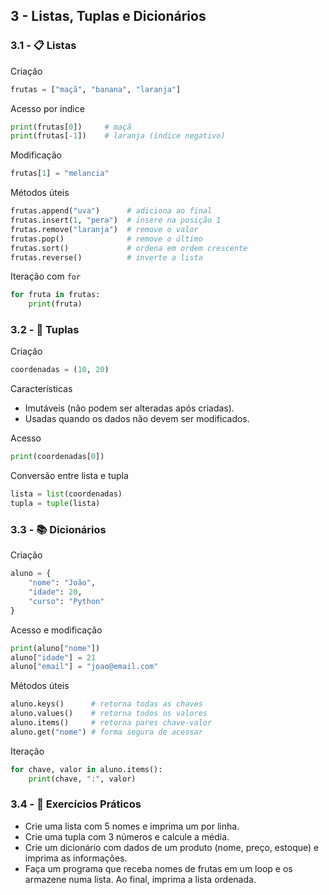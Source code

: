 ## 3 - Listas, Tuplas e Dicionários

### 3.1 - 📋 Listas

Criação
```python
frutas = ["maçã", "banana", "laranja"]
```

Acesso por índice
```python
print(frutas[0])     # maçã
print(frutas[-1])    # laranja (índice negativo)
```

Modificação
```python
frutas[1] = "melancia"
```

Métodos úteis
```python
frutas.append("uva")      # adiciona ao final
frutas.insert(1, "pera")  # insere na posição 1
frutas.remove("laranja")  # remove o valor
frutas.pop()              # remove o último
frutas.sort()             # ordena em ordem crescente
frutas.reverse()          # inverte a lista
```

Iteração com `for`
```python
for fruta in frutas:
    print(fruta)
```

### 3.2 - 📌 Tuplas

Criação
```python
coordenadas = (10, 20)
```

Características
- Imutáveis (não podem ser alteradas após criadas).
- Usadas quando os dados não devem ser modificados.

Acesso
```python
print(coordenadas[0])
```

Conversão entre lista e tupla
```python
lista = list(coordenadas)
tupla = tuple(lista)
```

### 3.3 - 📚 Dicionários

Criação
```python
aluno = {
    "nome": "João",
    "idade": 20,
    "curso": "Python"
}
```

Acesso e modificação
```python
print(aluno["nome"])
aluno["idade"] = 21
aluno["email"] = "joao@email.com"
```

Métodos úteis
```python
aluno.keys()      # retorna todas as chaves
aluno.values()    # retorna todos os valores
aluno.items()     # retorna pares chave-valor
aluno.get("nome") # forma segura de acessar
```

Iteração
```python
for chave, valor in aluno.items():
    print(chave, ":", valor)
```

### 3.4 - 🧠 Exercícios Práticos

- Crie uma lista com 5 nomes e imprima um por linha.
- Crie uma tupla com 3 números e calcule a média.
- Crie um dicionário com dados de um produto (nome, preço, estoque) e imprima as informações.
- Faça um programa que receba nomes de frutas em um loop e os armazene numa lista. Ao final, imprima a lista ordenada.

